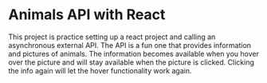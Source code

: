 # Animals API with React

This project is practice setting up a react project and calling an asynchronous external API. The API is a fun one that provides information and pictures of animals. The information becomes available when you hover over the picture and will stay available when the picture is clicked. Clicking the info again will let the hover functionality work again.
